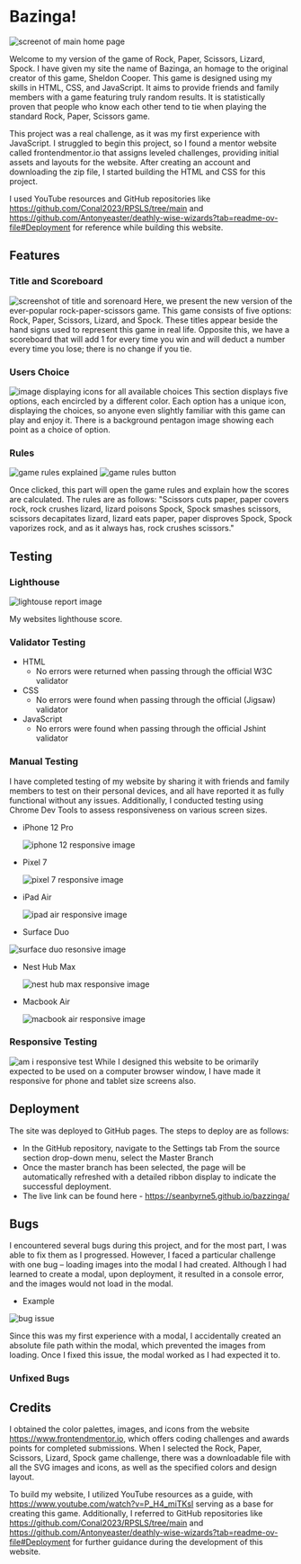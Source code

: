 # Bazinga!
![screenot of main home page](images/homescreen.png)


Welcome to my version of the game of Rock, Paper, Scissors, Lizard, Spock. I have given my site the name of Bazinga, an homage to the original creator of this game, Sheldon Cooper. This game is designed using my skills in HTML, CSS, and JavaScript. It aims to provide friends and family members with a game featuring truly random results. It is statistically proven that people who know each other tend to tie when playing the standard Rock, Paper, Scissors game.

This project was a real challenge, as it was my first experience with JavaScript. I struggled to begin this project, so I found a mentor website called frontendmentor.io that assigns leveled challenges, providing initial assets and layouts for the website. After creating an account and downloading the zip file, I started building the HTML and CSS for this project.

I used YouTube resources and GitHub repositories like https://github.com/Conal2023/RPSLS/tree/main and https://github.com/Antonyeaster/deathly-wise-wizards?tab=readme-ov-file#Deployment for reference while building this website.


## Features
### Title and Scoreboard
![screenshot of title and sorenoard](images/title-scoreboard.png)
Here, we present the new version of the ever-popular rock-paper-scissors game. This game consists of five options: Rock, Paper, Scissors, Lizard, and Spock. These titles appear beside the hand signs used to represent this game in real life. Opposite this, we have a scoreboard that will add 1 for every time you win and will deduct a number every time you lose; there is no change if you tie.

### Users Choice 
![image displaying icons for all available choices](images/users-choice.png)
This section displays five options, each encircled by a different color. Each option has a unique icon, displaying the choices, so anyone even slightly familiar with this game can play and enjoy it. There is a background pentagon image showing each point as a choice of option.

### Rules
![game rules explained](images/rules.png)
![game rules button](images/rules-button.png)

Once clicked, this part will open the game rules and explain how the scores are calculated. The rules are as follows: "Scissors cuts paper, paper covers rock, rock crushes lizard, lizard poisons Spock, Spock smashes scissors, scissors decapitates lizard, lizard eats paper, paper disproves Spock, Spock vaporizes rock, and as it always has, rock crushes scissors."


## Testing

### Lighthouse
![lightouse report image](images/lighthouse-score.png)

My websites lighthouse score.

### Validator Testing
- HTML
   - No errors were returned when passing through the official W3C validator
- CSS
   - No errors were found when passing through the official (Jigsaw) validator
- JavaScript
   - No errors were found when passing through the official Jshint validator

### Manual Testing
I have completed testing of my website by sharing it with friends and family members to test on their personal devices, and all have reported it as fully functional without any issues. Additionally, I conducted testing using Chrome Dev Tools to assess responsiveness on various screen sizes.

- iPhone 12 Pro

  ![iphone 12 responsive image](images/iphone12pro.png)

- Pixel 7

   ![pixel 7 responsive image](images/pixel7.png)

- iPad Air

  ![ipad air responsive image](images/ipadair.png)

- Surface Duo

![surface duo resonsive image](images/surfaceduo.png)

- Nest Hub Max

  ![nest hub max responsive image](images/nesthubmax.png)

- Macbook Air

   ![macbook air responsive image](images/macbookair.png)

### Responsive Testing
 ![am i responsive test](images/responsive-test.png)
While I designed this website to be orimarily expected to be used on a computer browser window, I have made it responsive for phone and tablet size screens also.

## Deployment

The site was deployed to GitHub pages. The steps to deploy are as follows:
- In the GitHub repository, navigate to the Settings tab
From the source section drop-down menu, select the Master Branch
- Once the master branch has been selected, the page will be automatically refreshed with a detailed ribbon display to indicate the successful deployment.
- The live link can be found here - https://seanbyrne5.github.io/bazzinga/

## Bugs
 I encountered several bugs during this project, and for the most part, I was able to fix them as I progressed. However, I faced a particular challenge with one bug – loading images into the modal I had created. Although I had learned to create a modal, upon deployment, it resulted in a console error, and the images would not load in the modal.
  - Example

 ![bug issue](images/modal-bug.png)

 Since this was my first experience with a modal, I accidentally created an absolute file path within the modal, which prevented the images from loading. Once I fixed this issue, the modal worked as I had expected it to.

### Unfixed Bugs



## Credits
I obtained the color palettes, images, and icons from the website https://www.frontendmentor.io, which offers coding challenges and awards points for completed submissions. When I selected the Rock, Paper, Scissors, Lizard, Spock game challenge, there was a downloadable file with all the SVG images and icons, as well as the specified colors and design layout.

To build my website, I utilized YouTube resources as a guide, with https://www.youtube.com/watch?v=P_H4_miTKsI serving as a base for creating this game. Additionally, I referred to GitHub repositories like https://github.com/Conal2023/RPSLS/tree/main and https://github.com/Antonyeaster/deathly-wise-wizards?tab=readme-ov-file#Deployment for further guidance during the development of this website.